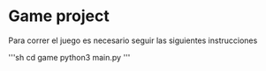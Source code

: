 # Game project

Para correr el juego es necesario seguir las siguientes instrucciones

'''sh
cd game
python3 main.py
'''
